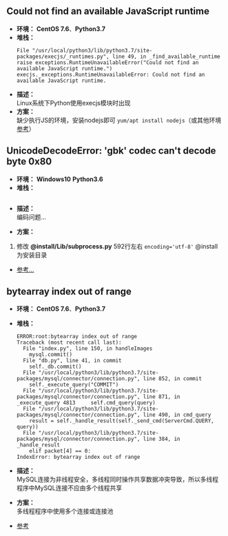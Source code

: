 ## Could not find an available JavaScript runtime
* **环境：** **CentOS 7.6**、**Python3.7**
* **堆栈：**
    ```
    File "/usr/local/python3/lib/python3.7/site-packages/execjs/_runtimes.py", line 49, in _find_available_runtime 
    raise exceptions.RuntimeUnavailableError("Could not find an available JavaScript runtime.") 
    execjs._exceptions.RuntimeUnavailableError: Could not find an available JavaScript runtime.
    ```
* **描述：**  
    Linux系统下Python使用execjs模块时出现
* **方案：**  
    缺少执行JS的环境，安装nodejs即可 `yum/apt install nodejs`（或其他环境[参考](https://www.jianshu.com/p/e01a3d504700)）

## UnicodeDecodeError: 'gbk' codec can't decode byte 0x80
* **环境：** **Windows10** **Python3.6**
* **堆栈：**
```
```

* **描述：**  
    编码问题...

* **方案：**  
1. 修改 **@install/Lib/subprocess.py** 592行左右 `encoding='utf-8'` @install为安装目录

* [参考...](https://blog.csdn.net/suwenlai/article/details/93047182)

## bytearray index out of range
* **环境：** **CentOS 7.6**、**Python3.7**
* **堆栈：**
    ```
    ERROR:root:bytearray index out of range
    Traceback (most recent call last):
      File "index.py", line 150, in handleImages
        mysql.commit()
      File "db.py", line 41, in commit
        self._db.commit()
      File "/usr/local/python3/lib/python3.7/site-packages/mysql/connector/connection.py", line 852, in commit
        self._execute_query("COMMIT")
      File "/usr/local/python3/lib/python3.7/site-packages/mysql/connector/connection.py", line 871, in _execute_query 4813     self.cmd_query(query)
      File "/usr/local/python3/lib/python3.7/site-packages/mysql/connector/connection.py", line 490, in cmd_query
        result = self._handle_result(self._send_cmd(ServerCmd.QUERY, query))
      File "/usr/local/python3/lib/python3.7/site-packages/mysql/connector/connection.py", line 384, in _handle_result
        elif packet[4] == 0:
    IndexError: bytearray index out of range
    ```
* **描述：**  
    MySQL连接为非线程安全，多线程同时操作共享数据冲突导致，所以多线程程序中MySQL连接不应由多个线程共享

* **方案：**  
    多线程程序中使用多个连接或连接池

* [参考](https://slxiao.github.io/2019/06/10/mysql/#mysql%E8%BF%9E%E6%8E%A5%E4%B8%8D%E6%98%AF%E7%BA%BF%E7%A8%8B%E5%AE%89%E5%85%A8%E7%9A%84)






